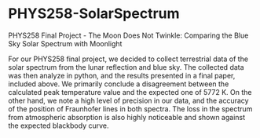 # PHYS258-SolarSpectrum
PHYS258 Final Project - The Moon Does Not Twinkle: Comparing the Blue Sky Solar Spectrum with Moonlight

For our PHYS258 final project, we decided to collect terrestrial data of the solar spectrum from the lunar reflection and blue sky. The collected data was then analyze in python, and the results presented in a final paper, included above. We primarily conclude a disagreement between the calculated peak temperature value and the expected one of 5772 K. On the other hand, we note a high level of precision in our data, and the accuracy of the position of Fraunhofer lines in both spectra. The loss in the spectrum from atmospheric absorption is also highly noticeable and shown against the expected blackbody curve.  
